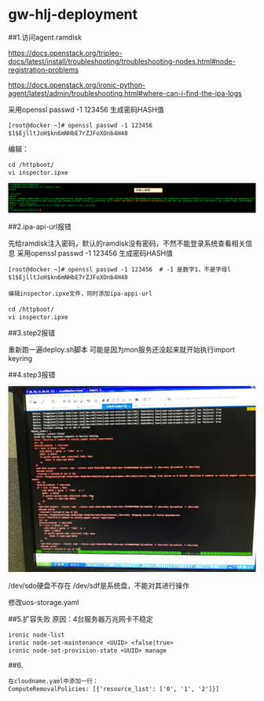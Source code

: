 # gw-hlj-deployment

##1.访问agent.ramdisk

https://docs.openstack.org/tripleo-docs/latest/install/troubleshooting/troubleshooting-nodes.html#node-registration-problems

https://docs.openstack.org/ironic-python-agent/latest/admin/troubleshooting.html#where-can-i-find-the-ipa-logs

采用openssl passwd -1 123456 生成密码HASH值

```
[root@docker ~]# openssl passwd -1 123456
$1$EjlltJoH$kn6mNHbE7rZJFoXOnb4H40
```

编辑：
```
cd /httpboot/
vi inspector.ipxe
```
![](/assets/inspector.png)

##2.ipa-api-url报错

先给ramdisk注入密码，默认的ramdisk没有密码，不然不能登录系统查看相关信息
采用openssl passwd -1 123456 生成密码HASH值
```
[root@docker ~]# openssl passwd -1 123456  # -1 是数字1，不是字母l
$1$EjlltJoH$kn6mNHbE7rZJFoXOnb4H40

编辑inspector.ipxe文件，同时添加ipa-appi-url

cd /httpboot/
vi inspector.ipxe 
```

##3.step2报错

重新跑一遍deploy.sh脚本
可能是因为mon服务还没起来就开始执行import keyring

##4.step3报错

![](/assets/step3.jpeg)

/dev/sdo硬盘不存在
/dev/sdf是系统盘，不能对其进行操作

修改uos-storage.yaml

##5.扩容失败
原因：4台服务器万兆网卡不稳定

```
ironic node-list
ironic node-set-maintenance <UUID> <false|true>
ironic node-set-provision-state <UUID> manage
```
##6.

```
在cloudname.yaml中添加一行：
ComputeRemovalPolicies: [{'resource_list': ['0', '1', '2']}]


```
